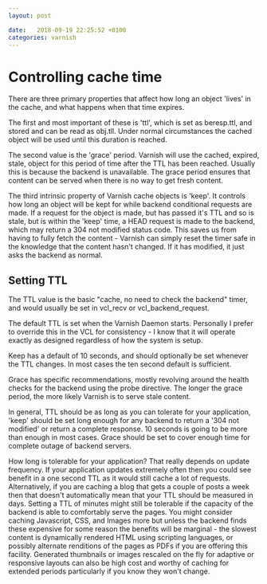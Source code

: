 ```yaml
---
layout: post

date:   2018-09-19 22:25:52 +0100
categories: varnish
---
```

Controlling cache time
======================

There are three primary properties that affect how long an object
'lives' in the cache, and what happens when that time expires.

The first and most important of these is 'ttl', which is set as
beresp.ttl, and stored and can be read as obj.tll. Under normal
circumstances the cached object will be used until this duration is
reached.

The second value is the 'grace' period. Varnish will use the cached,
expired, stale, object for this period of time after the TTL has been
reached. Usually this is because the backend is unavailable. The grace
period ensures that content can be served when there is no way to get
fresh content.

The third intrinsic property of Varnish cache objects is 'keep'. It
controls how long an object will be kept for while backend conditional
requests are made. If a request for the object is made, but has passed
it's TTL and so is stale, but is within the 'keep' time, a HEAD request
is made to the backend, which may return a 304 not modified status code.
This saves us from having to fully fetch the content - Varnish can
simply reset the timer safe in the knowledge that the content hasn't
changed. If it has modified, it just asks the backend as normal.

Setting TTL
-----------

The TTL value is the basic \"cache, no need to check the backend\"
timer, and would usually be set in vcl\_recv or vcl\_backend\_request.

The default TTL is set when the Varnish Daemon starts. Personally I
prefer to override this in the VCL for consistency - I know that it will
operate exactly as designed regardless of how the system is setup.

Keep has a default of 10 seconds, and should optionally be set whenever
the TTL changes. In most cases the ten second default is sufficient.

Grace has specific recommendations, mostly revolving around the health
checks for the backend using the probe directive. The longer the grace
period, the more likely Varnish is to serve stale content.

In general, TTL should be as long as you can tolerate for your
application, 'keep' should be set long enough for any backend to return
a '304 not modified' or return a complete response. 10 seconds is going
to be more than enough in most cases. Grace should be set to cover
enough time for complete outage of backend servers.

How long is tolerable for your application? That really depends on
update frequency. If your application updates extremely often then you
could see benefit in a one second TTL as it would still cache a lot of
requests. Alternatively, if you are caching a blog that gets a couple of
posts a week then that doesn't automatically mean that your TTL should
be measured in days. Setting a TTL of minutes might still be tolerable
if the capacity of the backend is able to comfortably serve the pages.
You might consider caching Javascript, CSS, and Images more but unless
the backend finds these expensive for some reason the benefits will be
marginal - the slowest content is dynamically rendered HTML using
scripting languages, or possibly alternate renditions of the pages as
PDFs if you are offering this facility. Generated thumbnails or images
rescaled on the fly for adaptive or responsive layouts can also be high
cost and worthy of caching for extended periods particularly if you know
they won't change.
